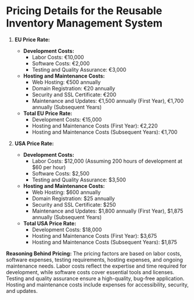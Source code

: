 # Pricing Details for the Reusable Inventory Management System

1. **EU Price Rate:**
   - **Development Costs:**
     - Labor Costs: €10,000
     - Software Costs: €2,000
     - Testing and Quality Assurance: €3,000
   - **Hosting and Maintenance Costs:**
     - Web Hosting: €500 annually
     - Domain Registration: €20 annually
     - Security and SSL Certificate: €200
     - Maintenance and Updates: €1,500 annually (First Year), €1,700 annually (Subsequent Years)
   - **Total EU Price Rate:**
     - Development Costs: €15,000
     - Hosting and Maintenance Costs (First Year): €2,220
     - Hosting and Maintenance Costs (Subsequent Years): €1,700

2. **USA Price Rate:**
   - **Development Costs:**
     - Labor Costs: $12,000 (Assuming 200 hours of development at $60 per hour)
     - Software Costs: $2,500
     - Testing and Quality Assurance: $3,500
   - **Hosting and Maintenance Costs:**
     - Web Hosting: $600 annually
     - Domain Registration: $25 annually
     - Security and SSL Certificate: $250
     - Maintenance and Updates: $1,800 annually (First Year), $1,875 annually (Subsequent Years)
   - **Total USA Price Rate:**
     - Development Costs: $18,000
     - Hosting and Maintenance Costs (First Year): $3,675
     - Hosting and Maintenance Costs (Subsequent Years): $1,875

**Reasoning Behind Pricing:**
The pricing factors are based on labor costs, software expenses, testing requirements, hosting expenses, and ongoing maintenance needs. Labor costs reflect the expertise and time required for development, while software costs cover essential tools and licenses. Testing and quality assurance ensure a high-quality, bug-free application. Hosting and maintenance costs include expenses for accessibility, security, and updates.
